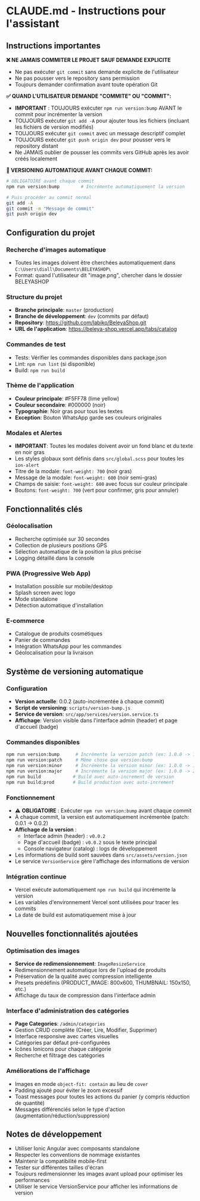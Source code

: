 # CLAUDE.md - Instructions pour l'assistant

## Instructions importantes

**❌ NE JAMAIS COMMITER LE PROJET SAUF DEMANDE EXPLICITE**
- Ne pas exécuter `git commit` sans demande explicite de l'utilisateur
- Ne pas pousser vers le repository sans permission
- Toujours demander confirmation avant toute opération Git

**✅ QUAND L'UTILISATEUR DEMANDE "COMMITE" OU "COMMIT":**
- **IMPORTANT** : TOUJOURS exécuter `npm run version:bump` AVANT le commit pour incrémenter la version
- TOUJOURS exécuter `git add -A` pour ajouter tous les fichiers (incluant les fichiers de version modifiés)
- TOUJOURS exécuter `git commit` avec un message descriptif complet
- TOUJOURS exécuter `git push origin dev` pour pousser vers le repository distant
- Ne JAMAIS oublier de pousser les commits vers GitHub après les avoir créés localement

**🔢 VERSIONING AUTOMATIQUE AVANT CHAQUE COMMIT:**
```bash
# OBLIGATOIRE avant chaque commit
npm run version:bump        # Incrémente automatiquement la version

# Puis procéder au commit normal
git add -A
git commit -m "Message de commit"
git push origin dev
```

## Configuration du projet

### Recherche d'images automatique
- Toutes les images doivent être cherchées automatiquement dans `C:\Users\diall\Documents\BELEYASHOP\`
- Format: quand l'utilisateur dit "image.png", chercher dans le dossier BELEYASHOP

### Structure du projet
- **Branche principale**: `master` (production)
- **Branche de développement**: `dev` (commits par défaut)
- **Repository**: https://github.com/labiko/BeleyaShop.git
- **URL de l'application**: https://beleya-shop.vercel.app/tabs/catalog

### Commandes de test
- Tests: Vérifier les commandes disponibles dans package.json
- Lint: `npm run lint` (si disponible)
- Build: `npm run build`

### Thème de l'application
- **Couleur principale**: #F5FF78 (lime yellow)
- **Couleur secondaire**: #000000 (noir)
- **Typographie**: Noir gras pour tous les textes
- **Exception**: Bouton WhatsApp garde ses couleurs originales

### Modales et Alertes
- **IMPORTANT**: Toutes les modales doivent avoir un fond blanc et du texte en noir gras
- Les styles globaux sont définis dans `src/global.scss` pour toutes les `ion-alert`
- Titre de la modale: `font-weight: 700` (noir gras)
- Message de la modale: `font-weight: 600` (noir semi-gras)
- Champs de saisie: `font-weight: 600` avec focus sur couleur principale
- Boutons: `font-weight: 700` (vert pour confirmer, gris pour annuler)

## Fonctionnalités clés

### Géolocalisation
- Recherche optimisée sur 30 secondes
- Collection de plusieurs positions GPS
- Sélection automatique de la position la plus précise
- Logging détaillé dans la console

### PWA (Progressive Web App)
- Installation possible sur mobile/desktop
- Splash screen avec logo
- Mode standalone
- Détection automatique d'installation

### E-commerce
- Catalogue de produits cosmétiques
- Panier de commandes
- Intégration WhatsApp pour les commandes
- Géolocalisation pour la livraison

## Système de versioning automatique

### Configuration
- **Version actuelle**: 0.0.2 (auto-incrémentée à chaque commit)
- **Script de versioning**: `scripts/version-bump.js`
- **Service de version**: `src/app/services/version.service.ts`
- **Affichage**: Version visible dans l'interface admin (header) et page d'accueil (badge)

### Commandes disponibles
```bash
npm run version:bump      # Incrémente la version patch (ex: 1.0.0 -> 1.0.1)
npm run version:patch     # Même chose que version:bump
npm run version:minor     # Incrémente la version minor (ex: 1.0.0 -> 1.1.0)
npm run version:major     # Incrémente la version major (ex: 1.0.0 -> 2.0.0)
npm run build            # Build avec auto-increment de version
npm run build:prod       # Build production avec auto-increment
```

### Fonctionnement
- ⚠️ **OBLIGATOIRE** : Exécuter `npm run version:bump` avant chaque commit
- À chaque commit, la version est automatiquement incrémentée (patch: 0.0.1 → 0.0.2)
- **Affichage de la version** :
  - Interface admin (header) : `v0.0.2`
  - Page d'accueil (badge) : `v0.0.2` sous le texte principal
  - Console navigateur (catalog) : logs de développement
- Les informations de build sont sauvées dans `src/assets/version.json`
- Le service `VersionService` gère l'affichage des informations de version

### Intégration continue
- Vercel exécute automatiquement `npm run build` qui incrémente la version
- Les variables d'environnement Vercel sont utilisées pour tracer les commits
- La date de build est automatiquement mise à jour

## Nouvelles fonctionnalités ajoutées

### Optimisation des images
- **Service de redimensionnement**: `ImageResizeService`
- Redimensionnement automatique lors de l'upload de produits
- Préservation de la qualité avec compression intelligente
- Presets prédéfinis (PRODUCT_IMAGE: 800x600, THUMBNAIL: 150x150, etc.)
- Affichage du taux de compression dans l'interface admin

### Interface d'administration des catégories
- **Page Categories**: `/admin/categories`
- Gestion CRUD complète (Créer, Lire, Modifier, Supprimer)
- Interface responsive avec cartes visuelles
- Catégories par défaut pré-configurées
- Icônes Ionicons pour chaque catégorie
- Recherche et filtrage des catégories

### Améliorations de l'affichage
- Images en mode `object-fit: contain` au lieu de `cover`
- Padding ajouté pour éviter le zoom excessif
- Toast messages pour toutes les actions du panier (y compris réduction de quantité)
- Messages différenciés selon le type d'action (augmentation/réduction/suppression)

## Notes de développement
- Utiliser Ionic Angular avec composants standalone
- Respecter les conventions de nommage existantes
- Maintenir la compatibilité mobile-first
- Tester sur différentes tailles d'écran
- Toujours redimensionner les images avant upload pour optimiser les performances
- Utiliser le service VersionService pour afficher les informations de version